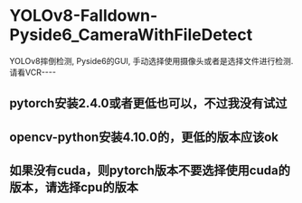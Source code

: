 # YOLOv8-Falldown-Pyside6_CameraWithFileDetect
YOLOv8摔倒检测,  Pyside6的GUI,  手动选择使用摄像头或者是选择文件进行检测. 请看VCR----

## pytorch安装2.4.0或者更低也可以，不过我没有试过
## opencv-python安装4.10.0的，更低的版本应该ok
## 如果没有cuda，则pytorch版本不要选择使用cuda的版本，请选择cpu的版本


